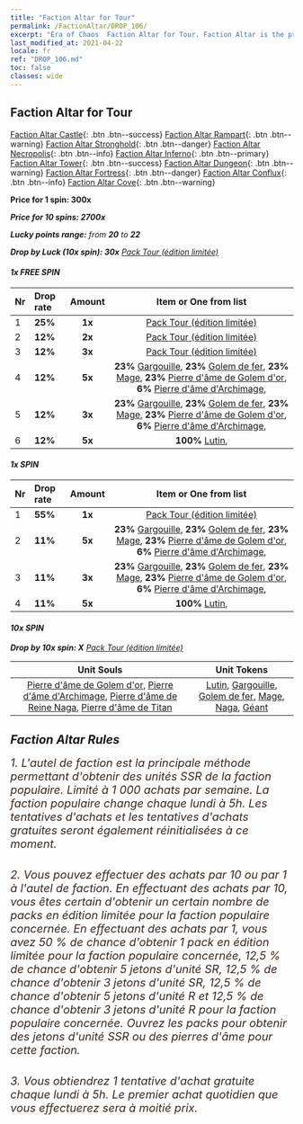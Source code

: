 ```yaml
---
title: "Faction Altar for Tour"
permalink: /FactionAltar/DROP_106/
excerpt: "Era of Chaos  Faction Altar for Tour. Faction Altar is the primary method for obtaining SSR units from the popular faction. Limited to 1,000 purchases each week. The popular faction changes at 05:00 every Monday. Purchase attempts and free purchase attempts will also reset then."
last_modified_at: 2021-04-22
locale: fr
ref: "DROP_106.md"
toc: false
classes: wide
---
```


##  Faction Altar for **Tour**

  [Faction Altar Castle](/fr/FactionAltar/DROP_101/){: .btn .btn--success} [Faction Altar Rampart](/fr/FactionAltar/DROP_102/){: .btn .btn--warning} [Faction Altar Stronghold](/fr/FactionAltar/DROP_103/){: .btn .btn--danger} [Faction Altar Necropolis](/fr/FactionAltar/DROP_104/){: .btn .btn--info} [Faction Altar Inferno](/fr/FactionAltar/DROP_105/){: .btn .btn--primary} [Faction Altar Tower](/fr/FactionAltar/DROP_106/){: .btn .btn--success} [Faction Altar Dungeon](/fr/FactionAltar/DROP_107/){: .btn .btn--warning} [Faction Altar Fortress](/fr/FactionAltar/DROP_108/){: .btn .btn--danger} [Faction Altar Conflux](/fr/FactionAltar/DROP_109/){: .btn .btn--info} [Faction Altar Cove](/fr/FactionAltar/DROP_112/){: .btn .btn--warning} 

  **Price for 1 spin: 300x** <i class="fas fa-gem"/>

  **Price for 10 spins: 2700x** <i class="fas fa-gem"/>

  **Lucky points range:** from **20** to **22**

  **Drop by Luck (10x spin): 30x** [Pack Tour (édition limitée)](/ItemsFR/con_2110/)

####  1x FREE SPIN 

  |    Nr    |  Drop rate  |  Amount   |   Item or One from list  |
  |:---------|:------------|:---------:|:------------------------:|
  | 1 | **25%** | **1x** | [Pack Tour (édition limitée)](/ItemsFR/con_2110/) |
  | 2 | **12%** | **2x** | [Pack Tour (édition limitée)](/ItemsFR/con_2110/) |
  | 3 | **12%** | **3x** | [Pack Tour (édition limitée)](/ItemsFR/con_2110/) |
  | 4 | **12%** | **5x** |  **23%** [Gargouille](/ItemsFR/unt_236/),  **23%** [Golem de fer](/ItemsFR/unt_237/),  **23%** [Mage](/ItemsFR/unt_238/),  **23%** [Pierre d'âme de Golem d'or](/ItemsFR/unt_322/),  **6%** [Pierre d'âme d'Archimage](/ItemsFR/unt_323/),  |
  | 5 | **12%** | **3x** |  **23%** [Gargouille](/ItemsFR/unt_236/),  **23%** [Golem de fer](/ItemsFR/unt_237/),  **23%** [Mage](/ItemsFR/unt_238/),  **23%** [Pierre d'âme de Golem d'or](/ItemsFR/unt_322/),  **6%** [Pierre d'âme d'Archimage](/ItemsFR/unt_323/),  |
  | 6 | **12%** | **5x** |  **100%** [Lutin](/ItemsFR/unt_235/),  |


####  1x SPIN 

  |    Nr    |  Drop rate  |  Amount   |   Item or One from list  |
  |:---------|:------------|:---------:|:------------------------:|
  | 1 | **55%** | **1x** | [Pack Tour (édition limitée)](/ItemsFR/con_2110/) |
  | 2 | **11%** | **5x** |  **23%** [Gargouille](/ItemsFR/unt_236/),  **23%** [Golem de fer](/ItemsFR/unt_237/),  **23%** [Mage](/ItemsFR/unt_238/),  **23%** [Pierre d'âme de Golem d'or](/ItemsFR/unt_322/),  **6%** [Pierre d'âme d'Archimage](/ItemsFR/unt_323/),  |
  | 3 | **11%** | **3x** |  **23%** [Gargouille](/ItemsFR/unt_236/),  **23%** [Golem de fer](/ItemsFR/unt_237/),  **23%** [Mage](/ItemsFR/unt_238/),  **23%** [Pierre d'âme de Golem d'or](/ItemsFR/unt_322/),  **6%** [Pierre d'âme d'Archimage](/ItemsFR/unt_323/),  |
  | 4 | **11%** | **5x** |  **100%** [Lutin](/ItemsFR/unt_235/),  |


####  10x SPIN 

  **Drop by 10x spin: X** [Pack Tour (édition limitée)](/ItemsFR/con_2110/)

  |    Unit Souls    |  Unit Tokens  |
  |:----------------:|:-------------:|
  | [Pierre d'âme de Golem d'or](/ItemsFR/unt_322/), [Pierre d'âme d'Archimage](/ItemsFR/unt_323/), [Pierre d'âme de Reine Naga](/ItemsFR/unt_325/), [Pierre d'âme de Titan](/ItemsFR/unt_326/) | [Lutin](/ItemsFR/unt_235/), [Gargouille](/ItemsFR/unt_236/), [Golem de fer](/ItemsFR/unt_237/), [Mage](/ItemsFR/unt_238/), [Naga](/ItemsFR/unt_240/), [Géant ](/ItemsFR/unt_241/) |



## Faction Altar Rules

  <span style="color: #3c2a1e;font-size:20px">1. L'autel de faction est la principale méthode permettant d'obtenir des unités SSR de la faction populaire. Limité à 1 000 achats par semaine. La faction populaire change chaque lundi à 5h. Les tentatives d'achats et les tentatives d'achats gratuites seront également réinitialisées à ce moment. </span><br/>

<br/>  <span style="color: #3c2a1e;font-size:20px">2. Vous pouvez effectuer des achats par 10 ou par 1 à l'autel de faction. En effectuant des achats par 10, vous êtes certain d'obtenir un certain nombre de packs en édition limitée pour la faction populaire concernée. En effectuant des achats par 1, vous avez 50 % de chance d'obtenir 1 pack en édition limitée pour la faction populaire concernée, 12,5 % de chance d'obtenir 5 jetons d'unité SR, 12,5 % de chance d'obtenir 3 jetons d'unité SR, 12,5 % de chance d'obtenir 5 jetons d'unité R et 12,5 % de chance d'obtenir 3 jetons d'unité R pour la faction populaire concernée. Ouvrez les packs pour obtenir des jetons d'unité SSR ou des pierres d'âme pour cette faction.</span><br/>

<br/>  <span style="color: #3c2a1e;font-size:20px">3. Vous obtiendrez 1 tentative d'achat gratuite chaque lundi à 5h. Le premier achat quotidien que vous effectuerez sera à moitié prix.</span><br/>

<br/>